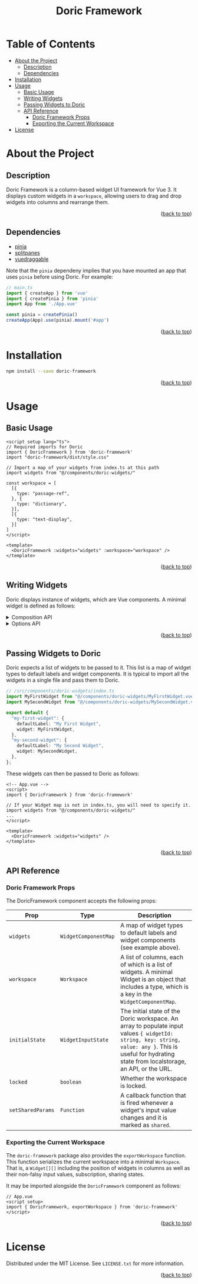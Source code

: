 <a name="doric-framework-readme-top"></a>
<header><h1 align="center">Doric Framework</h1></header>

<!-- TABLE OF CONTENTS -->
# Table of Contents

- [About the Project](#about-the-project)
    - [Description](#description)
    - [Dependencies](#dependencies)
- [Installation](#installation)
- [Usage](#usage)
    - [Basic Usage](#basic-usage)
    - [Writing Widgets](#writing-widgets)
    - [Passing Widgets to Doric](#passing-widgets-to-doric)
    - [API Reference](#api-reference)
        - [Doric Framework Props](#doric-framework-props)
        - [Exporting the Current Workspace](#exporting-the-current-workspace)
- [License](#license)

# About the Project

## Description

Doric Framework is a column-based widget UI framework for Vue 3. It displays custom widgets in a `workspace`, allowing users to drag and drop widgets into columns and rearrange them.

<p align="right">(<a href="#doric-framework-readme-top">back to top</a>)</p>


## Dependencies

- [pinia](https://pinia.esm.dev/)
- [splitpanes](https://github.com/antoniandre/splitpanes)
- [vuedraggable](https://github.com/SortableJS/vue.draggable.next/)

Note that the `pinia` dependeny implies that you have mounted an app that uses `pinia` before using Doric. For example:

```ts
// main.ts
import { createApp } from 'vue'
import { createPinia } from 'pinia'
import App from './App.vue'

const pinia = createPinia()
createApp(App).use(pinia).mount('#app')
```

<p align="right">(<a href="#doric-framework-readme-top">back to top</a>)</p>


# Installation

```sh
npm install --save doric-framework
```

<p align="right">(<a href="#doric-framework-readme-top">back to top</a>)</p>


<!-- USAGE EXAMPLES -->
# Usage

## Basic Usage

```vue
<script setup lang="ts">
// Required imports for Doric
import { DoricFramework } from 'doric-framework'
import "doric-framework/dist/style.css"

// Import a map of your widgets from index.ts at this path
import widgets from "@/components/doric-widgets/"

const workspace = [
  [{
    type: "passage-ref",
  }, {
    type: "dictionary",
  }],
  [{
    type: "text-display",
  }]
]
</script>

<template>
  <DoricFramework :widgets="widgets" :workspace="workspace" />
</template>
```

<p align="right">(<a href="#doric-framework-readme-top">back to top</a>)</p>


## Writing Widgets

Doric displays instance of widgets, which are Vue components. A minimal widget is defined as follows:

<details>
<summary>Composition API</summary>

```vue
<script setup>
const props = defineProps({
  useDoricOutput: Function,
  useDoricInput: Function,
})
const setOsisRef = props.useDoricOutput("osisRef");
const osisRef = props.useDoricInput("osisRef");
</script>

<template>
  <div>
    <input type="text" v-model="osisRef.value" />
    <button @click="setOsisRef(osisRef)">Set osisRef</button>
  </div>
</template>
```

</details>

<details>
<summary>Options API</summary>

```vue
<template>
  <div>
    <input type="text" v-model="osisRef.value" />
    <button @click="setOsisRef(osisRef)">Set osisRef</button>
  </div>
</template>
  
<script>
export default {
    props: ['useDoricOutput', 'useDoricInput'],
    data() {
        return {
            // Define input methods
            osisRef: this.useDoricInput("osisRef");
        }
    },
    created() {
        // Define output methods
        this.setOsisRef = this.useDoricOutput("osisRef");
    },
}
</script>  
```

</details>

<p align="right">(<a href="#doric-framework-readme-top">back to top</a>)</p>


## Passing Widgets to Doric

Doric expects a list of widgets to be passed to it. This list is a map of widget types to default labels and widget components. It is typical to import all the widgets in a single file and pass them to Doric.

```ts
// /src/components/doric-widgets/index.ts
import MyFirstWidget from "@/components/doric-widgets/MyFirstWidget.vue";
import MySecondWidget from "@/components/doric-widgets/MySecondWidget.vue";

export default {
  "my-first-widget": { 
    defaultLabel: "My First Widget",
    widget: MyFirstWidget,
  },
  "my-second-widget": { 
    defaultLabel: "My Second Widget",
    widget: MySecondWidget,
  },
};
```

These widgets can then be passed to Doric as follows:

```vue
<!-- App.vue -->
<script> 
import { DoricFramework } from 'doric-framework'

// If your Widget map is not in index.ts, you will need to specify it.
import widgets from "@/components/doric-widgets/"
...
</script>

<template>
  <DoricFramework :widgets="widgets" />
</template>
```

<p align="right">(<a href="#doric-framework-readme-top">back to top</a>)</p>


## API Reference

### Doric Framework Props

The DoricFramework component accepts the following props:

| Prop | Type | Description |
| --- | --- | --- |
| `widgets` | `WidgetComponentMap` | A map of widget types to default labels and widget components (see example above). |
| `workspace` | `Workspace` | A list of columns, each of which is a list of widgets. A minimal Widget is an object that includes a type, which is a key in the `WidgetComponentMap`. |
| `initialState` | `WidgetInputState` | The initial state of the Doric workspace. An array to populate input values `{ widgetId: string, key: string, value: any }`. This is useful for hydrating state from localstorage, an API, or the URL. |
| `locked` | `boolean` | Whether the workspace is locked. |
| `setSharedParams` | `Function` | A callback function that is fired whenever a widget's input value changes and it is marked as `shared`. |

### Exporting the Current Workspace

The `doric-framework` package also provides the `exportWorkspace` function. This function serializes the current workspace into a minimal `Workspace`. That is, a `Widget[][]` including the position of widgets in columns as well as their non-falsy input values, subscription, sharing states.

It may be imported alongside the `DoricFramework` component as follows:

```vue
// App.vue
<script setup>
import { DoricFramework, exportWorkspace } from 'doric-framework'
</script>
```

<p align="right">(<a href="#doric-framework-readme-top">back to top</a>)</p>


# License

Distributed under the MIT License. See `LICENSE.txt` for more information.

<p align="right">(<a href="#doric-framework-readme-top">back to top</a>)</p>

